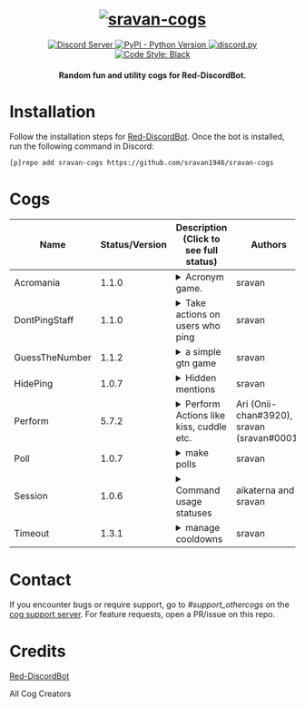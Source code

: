 <h1 align="center">
  <a href="https://github.com/sravan1946/sravan-cogs"><img src="https://i.imgur.com/ZZqGPFv.jpg" alt="sravan-cogs"></a>
</h1>

<p align="center">
  <a href="https://discord.gg/NwnGnxmvjv">
    <img src="https://discordapp.com/api/guilds/762252805532155945/widget.png?style=shield" alt="Discord Server">
  </a>
  <a href="https://www.python.org/downloads/">
    <img alt="PyPI - Python Version" src="https://img.shields.io/pypi/pyversions/Red-Discordbot">
  </a>
  <a href="https://github.com/Rapptz/discord.py/">
     <img src="https://img.shields.io/badge/discord-py-blue.svg" alt="discord.py">
  </a>
  <a href="https://github.com/ambv/black">
    <img src="https://img.shields.io/badge/code%20style-black-000000.svg" alt="Code Style: Black" />
  </a>
</p>
<h4 align="center">Random fun and utility cogs for Red-DiscordBot.</h4>

# Installation
Follow the installation steps for [Red-DiscordBot](https://github.com/Cog-Creators/Red-DiscordBot).
Once the bot is installed, run the following command in Discord:

`[p]repo add sravan-cogs https://github.com/sravan1946/sravan-cogs`

# Cogs
| Name           | Status/Version   | Description (Click to see full status)                                                                                                                                                                                                                                         | Authors                                    |
|----------------|------------------|--------------------------------------------------------------------------------------------------------------------------------------------------------------------------------------------------------------------------------------------------------------------------------|--------------------------------------------|
| Acromania      | 1.1.0            | <details><summary>Acronym game.</summary>Acronym game is a fun and engaging word game where players take turns creating a phrase or sentence from a series of letters, with each letter representing a word in the phrase.</details>                                           | sravan                                     |
| DontPingStaff  | 1.1.0            | <details><summary>Take actions on users who ping</summary>Punish the users who ping others with a certain role</details>                                                                                                                                                       | sravan                                     |
| GuessTheNumber | 1.1.2            | <details><summary>a simple gtn game</summary>a guess the number game which you can play in discord</details>                                                                                                                                                                   | sravan                                     |
| HidePing       | 1.0.7            | <details><summary>Hidden mentions</summary>Mentions the user in a hidden ping</details>                                                                                                                                                                                        | sravan                                     |
| Perform        | 5.7.2            | <details><summary>Perform Actions like kiss, cuddle etc.</summary>The perform cog facilitates immersive roleplay experiences with commands for hugging, kissing, poking, kicking, and more, allowing users to engage in diverse interactive actions and expressions.</details> | Ari (Onii-chan#3920), sravan (sravan#0001) |
| Poll           | 1.0.7            | <details><summary>make polls</summary>simple command to start poll using reactions</details>                                                                                                                                                                                   | sravan                                     |
| Session        | 1.0.6            | <details><summary>Command usage statuses</summary>aikaterna's rndstatus edited to display the number of commands used in a session as the status</details>                                                                                                                     | aikaterna and sravan                       |
| Timeout        | 1.3.1            | <details><summary>manage cooldowns</summary>add or remove cooldown from users</details>                                                                                                                                                                                        | sravan                                     |

# Contact
If you encounter bugs or require support, go to *#support_othercogs* on the [cog support server](https://discord.gg/GET4DVk).
For feature requests, open a PR/issue on this repo.

# Credits
[Red-DiscordBot](https://github.com/Cog-Creators/Red-DiscordBot)

All Cog Creators
